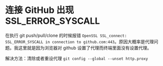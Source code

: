 # 连接 GitHub 出现 SSL_ERROR_SYSCALL

在执行 git push/pull/clone 的时候报错 `OpenSSL SSL_connect: SSL_ERROR_SYSCALL in connection to github.com:443`。原因大概率是代理问题。我这里就是因为浏览器对 github 设置了代理而终端里面没有设置代理。

解决方法：清除或者重设代理 `git config --global --unset http.proxy`
